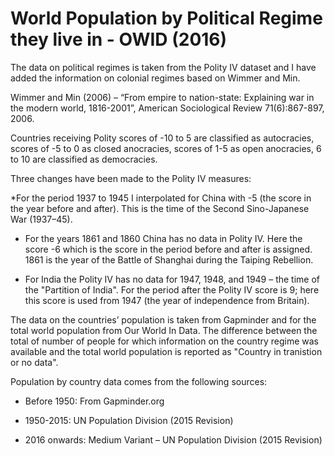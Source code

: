 # World Population by Political Regime they live in - OWID (2016)

The data on political regimes is taken from the Polity IV dataset and I have added the information on colonial regimes based on Wimmer and Min.

Wimmer and Min (2006) – “From empire to nation-state: Explaining war in the modern world, 1816-2001”, American Sociological Review 71(6):867-897, 2006.

Countries receiving Polity scores of -10 to 5 are classified as autocracies, scores of -5 to 0 as closed anocracies, scores of 1-5 as open anocracies, 6 to 10 are classified as democracies.

Three changes have been made to the Polity IV measures:

*For the period 1937 to 1945 I interpolated for China with -5 (the score in the year before and after). This is the time of the Second Sino-Japanese War (1937–45).

 

* For the years 1861 and 1860 China has no data in Polity IV. Here the score -6 which is the score in the period before and after is assigned. 1861 is the year of the Battle of Shanghai during the Taiping Rebellion.

 

* For India the Polity IV has no data for 1947, 1948, and 1949 – the time of the "Partition of India". For the period after the Polity IV score is 9; here this score is used from 1947 (the year of independence from Britain).

The data on the countries’ population is taken from Gapminder and for the total world population from Our World In Data. The difference between the total of number of people for which information on the country regime was available and the total world population is reported as "Country in tranistion or no data".
 

Population by country data comes from the following sources:

* Before 1950: From Gapminder.org

* 1950-2015: UN Population Division (2015 Revision)

* 2016 onwards: Medium Variant – UN Population Division (2015 Revision)